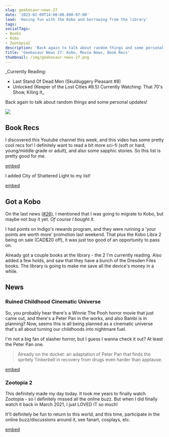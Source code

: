 ```yaml
---
slug: geekosaur-news-27
date: '2023-02-09T14:00:00.000-07:00'
lead: 'Having fun with the Kobo and borrowing from the library'
tags:
socialTags:
- Books
- Kobo
- Zootopia2
description: 'Back again to talk about random things and some personal updates!'
title: 'Geekosaur News 27: Kobo, Movie News, Book Recs'
thumbnail: /img/geekosaur-news-27.png
---
```


_Currently Reading:  
- Last Stand Of Dead Men (Skulduggery Pleasant #8)
- Unlocked (Keeper of the Lost Cities #8.5)
Currently Watching: That 70's Show, Kiling It_

Back again to talk about random things and some personal updates!

![](img/geekosaur-news-27.png)

## Book Recs

I discovered this Youtube channel this week, and this video has some pretty cool recs for! I definitely want to read a bit more sci-fi (soft or hard, young/middle grade or adult), and also some sapphic stories. So this list is pretty good for me.

[embed](https://www.youtube.com/watch?v=QZpQ-8pxWqw)

I added City of Shattered Light to my list!

[embed](https://clairewinn.com/city-of-shattered-light/)

## Got a Kobo

On the last news ([#26](/posts/geekosaur-news-26)), I mentioned that I was going to migrate to Kobo, but maybe not buy it yet. _Of course I bought it_.

I had points on Indigo's rewards program, and they were running a 'your points are worth more' promotion last weekend. That plus the Kobo Libra 2 being on sale (CAD$20 off), it was just too good of an opportunity to pass on.

Already got a couple books at the library - the 2 I'm currently reading. Also added a few holds, and saw that they have a bunch of the Dresden Files books. The library is going to make me save all the device's money in a while.

## News

### Ruined Childhood Cinematic Universe

So, you probably hear there's a Winnie The Pooh horror movie that just came out, and there's a Peter Pan in the works, and also Bambi is in planning? Now, seems this is all being planned as a cinematic universe that's all about turning our childhoods into nightmare fuel.

I'm not a big fan of slasher horror, but I guess I wanna check it out? At least the Peter Pan one.

> Already on the docket: an adaptation of Peter Pan that finds the spritely Tinkerbell in recovery from drugs even harder than applause.

[embed](https://www.avclub.com/winnie-the-pooh-blood-and-honey-cinematic-universe-1850093505)

### Zootopia 2

This definitely made my day today. It took me years to finally watch Zootopia - so I definitely missed all the online buzz. But when I did finally watch it back in March 2021, I just LOVED IT so much!

It'll definitely be fun to return to this world, and this time, participate in the online buzz/discussions around it, see fanart, cosplays, etc.

[embed](https://collider.com/zootopia-2-disney/)
